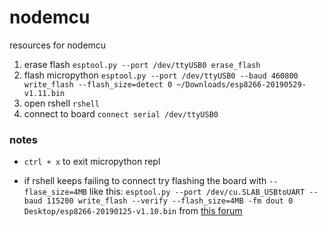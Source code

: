# nodemcu
resources for nodemcu

1. erase flash `esptool.py --port /dev/ttyUSB0 erase_flash`
2. flash micropython `esptool.py --port /dev/ttyUSB0 --baud 460800 write_flash --flash_size=detect 0 ~/Downloads/esp8266-20190529-v1.11.bin`
3. open rshell `rshell`
4. connect to board `connect serial /dev/ttyUSB0`


### notes
- `ctrl + x` to exit micropython repl

- if rshell keeps failing to connect try flashing the board with `--flase_size=4MB` like this: 
  `esptool.py --port /dev/cu.SLAB_USBtoUART --baud 115200 write_flash --verify --flash_size=4MB -fm dout 0 Desktop/esp8266-20190125-v1.10.bin` from [this forum](https://forum.micropython.org/viewtopic.php?f=2&t=5951&start=10)
